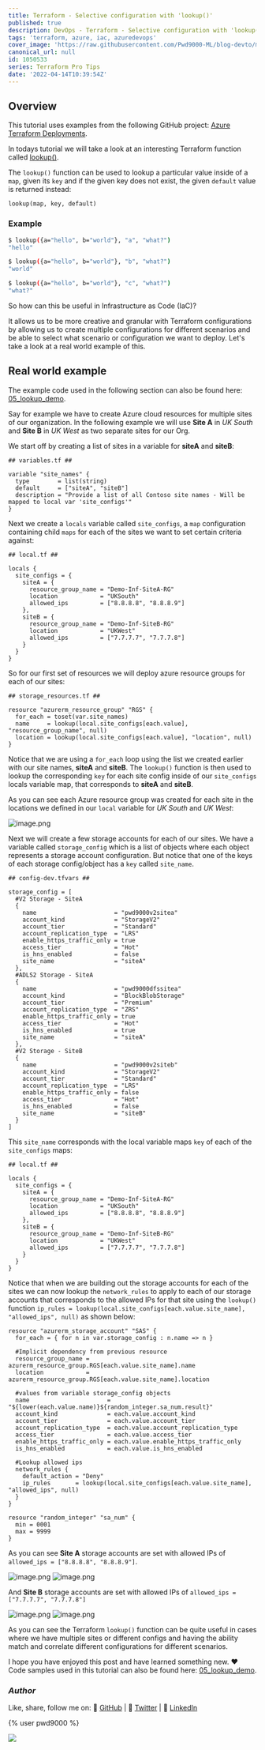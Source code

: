 ```yaml
---
title: Terraform - Selective configuration with 'lookup()'
published: true
description: DevOps - Terraform - Selective configuration with 'lookup()'
tags: 'terraform, azure, iac, azuredevops'
cover_image: 'https://raw.githubusercontent.com/Pwd9000-ML/blog-devto/main/posts/2022/DevOps-Terraform-Lookup-Function/assets/main-tf-tips.png'
canonical_url: null
id: 1050533
series: Terraform Pro Tips
date: '2022-04-14T10:39:54Z'
---
```


## Overview

This tutorial uses examples from the following GitHub project: [Azure Terraform Deployments](https://github.com/Pwd9000-ML/Azure-Terraform-Deployments).

In todays tutorial we will take a look at an interesting Terraform function called [lookup()](https://www.terraform.io/language/functions/lookup).

The `lookup()` function can be used to lookup a particular value inside of a `map`, given its `key` and if the given key does not exist, the given `default` value is returned instead:

```hcl
lookup(map, key, default)
```

### Example

```sh
$ lookup({a="hello", b="world"}, "a", "what?")
"hello"

$ lookup({a="hello", b="world"}, "b", "what?")
"world"

$ lookup({a="hello", b="world"}, "c", "what?")
"what?"
```

So how can this be useful in Infrastructure as Code (IaC)?

It allows us to be more creative and granular with Terraform configurations by allowing us to create multiple configurations for different scenarios and be able to select what scenario or configuration we want to deploy. Let's take a look at a real world example of this.

## Real world example

The example code used in the following section can also be found here: [05_lookup_demo](https://github.com/Pwd9000-ML/Azure-Terraform-Deployments/tree/master/05_lookup_demo).

Say for example we have to create Azure cloud resources for multiple sites of our organization. In the following example we will use **Site A** in _UK South_ and **Site B** in _UK West_ as two separate sites for our Org.

We start off by creating a list of sites in a variable for **siteA** and **siteB**:

```hcl
## variables.tf ##

variable "site_names" {
  type        = list(string)
  default     = ["siteA", "siteB"]
  description = "Provide a list of all Contoso site names - Will be mapped to local var 'site_configs'"
}
```

Next we create a `locals` variable called `site_configs`, a `map` configuration containing child `maps` for each of the sites we want to set certain criteria against:

```hcl
## local.tf ##

locals {
  site_configs = {
    siteA = {
      resource_group_name = "Demo-Inf-SiteA-RG"
      location            = "UKSouth"
      allowed_ips         = ["8.8.8.8", "8.8.8.9"]
    },
    siteB = {
      resource_group_name = "Demo-Inf-SiteB-RG"
      location            = "UKWest"
      allowed_ips         = ["7.7.7.7", "7.7.7.8"]
    }
  }
}
```

So for our first set of resources we will deploy azure resource groups for each of our sites:

```hcl
## storage_resources.tf ##

resource "azurerm_resource_group" "RGS" {
  for_each = toset(var.site_names)
  name     = lookup(local.site_configs[each.value], "resource_group_name", null)
  location = lookup(local.site_configs[each.value], "location", null)
}
```

Notice that we are using a `for_each` loop using the list we created earlier with our site names, **siteA** and **siteB**. The `lookup()` function is then used to lookup the corresponding `key` for each site config inside of our `site_configs` locals variable map, that corresponds to **siteA** and **siteB**.

As you can see each Azure resource group was created for each site in the locations we defined in our `local` variable for _UK South_ and _UK West_:

![image.png](https://raw.githubusercontent.com/Pwd9000-ML/blog-devto/main/posts/2022/DevOps-Terraform-Lookup-Function/assets/rgs.png)

Next we will create a few storage accounts for each of our sites. We have a variable called `storage_config` which is a list of objects where each object represents a storage account configuration. But notice that one of the keys of each storage config/object has a `key` called `site_name`.

```hcl
## config-dev.tfvars ##

storage_config = [
  #V2 Storage - SiteA
  {
    name                      = "pwd9000v2sitea"
    account_kind              = "StorageV2"
    account_tier              = "Standard"
    account_replication_type  = "LRS"
    enable_https_traffic_only = true
    access_tier               = "Hot"
    is_hns_enabled            = false
    site_name                 = "siteA"
  },
  #ADLS2 Storage - SiteA
  {
    name                      = "pwd9000dfssitea"
    account_kind              = "BlockBlobStorage"
    account_tier              = "Premium"
    account_replication_type  = "ZRS"
    enable_https_traffic_only = true
    access_tier               = "Hot"
    is_hns_enabled            = true
    site_name                 = "siteA"
  },
  #V2 Storage - SiteB
  {
    name                      = "pwd9000v2siteb"
    account_kind              = "StorageV2"
    account_tier              = "Standard"
    account_replication_type  = "LRS"
    enable_https_traffic_only = false
    access_tier               = "Hot"
    is_hns_enabled            = false
    site_name                 = "siteB"
  }
]
```

This `site_name` corresponds with the local variable maps `key` of each of the `site_configs` maps:

```hcl
## local.tf ##

locals {
  site_configs = {
    siteA = {
      resource_group_name = "Demo-Inf-SiteA-RG"
      location            = "UKSouth"
      allowed_ips         = ["8.8.8.8", "8.8.8.9"]
    },
    siteB = {
      resource_group_name = "Demo-Inf-SiteB-RG"
      location            = "UKWest"
      allowed_ips         = ["7.7.7.7", "7.7.7.8"]
    }
  }
}
```

Notice that when we are building out the storage accounts for each of the sites we can now lookup the `network_rules` to apply to each of our storage accounts that corresponds to the allowed IPs for that site using the `lookup()` function `ip_rules = lookup(local.site_configs[each.value.site_name], "allowed_ips", null)` as shown below:

```hcl
resource "azurerm_storage_account" "SAS" {
  for_each = { for n in var.storage_config : n.name => n }

  #Implicit dependency from previous resource
  resource_group_name = azurerm_resource_group.RGS[each.value.site_name].name
  location            = azurerm_resource_group.RGS[each.value.site_name].location

  #values from variable storage_config objects
  name                      = "${lower(each.value.name)}${random_integer.sa_num.result}"
  account_kind              = each.value.account_kind
  account_tier              = each.value.account_tier
  account_replication_type  = each.value.account_replication_type
  access_tier               = each.value.access_tier
  enable_https_traffic_only = each.value.enable_https_traffic_only
  is_hns_enabled            = each.value.is_hns_enabled

  #Lookup allowed ips
  network_rules {
    default_action = "Deny"
    ip_rules       = lookup(local.site_configs[each.value.site_name], "allowed_ips", null)
  }
}

resource "random_integer" "sa_num" {
  min = 0001
  max = 9999
}
```

As you can see **Site A** storage accounts are set with allowed IPs of `allowed_ips = ["8.8.8.8", "8.8.8.9"]`.

![image.png](https://raw.githubusercontent.com/Pwd9000-ML/blog-devto/main/posts/2022/DevOps-Terraform-Lookup-Function/assets/sa_sitea.png) ![image.png](https://raw.githubusercontent.com/Pwd9000-ML/blog-devto/main/posts/2022/DevOps-Terraform-Lookup-Function/assets/ip_sitea.png)

And **Site B** storage accounts are set with allowed IPs of `allowed_ips = ["7.7.7.7", "7.7.7.8"]`

![image.png](https://raw.githubusercontent.com/Pwd9000-ML/blog-devto/main/posts/2022/DevOps-Terraform-Lookup-Function/assets/sa_siteb.png) ![image.png](https://raw.githubusercontent.com/Pwd9000-ML/blog-devto/main/posts/2022/DevOps-Terraform-Lookup-Function/assets/ip_siteb.png)

As you can see the Terraform `lookup()` function can be quite useful in cases where we have multiple sites or different configs and having the ability match and correlate different configurations for different scenarios.

I hope you have enjoyed this post and have learned something new. :heart: Code samples used in this tutorial can also be found here: [05_lookup_demo](https://github.com/Pwd9000-ML/Azure-Terraform-Deployments/tree/master/05_lookup_demo).

### _Author_

Like, share, follow me on: :octopus: [GitHub](https://github.com/Pwd9000-ML) | :penguin: [Twitter](https://twitter.com/pwd9000) | :space_invader: [LinkedIn](https://www.linkedin.com/in/marcel-l-61b0a96b/)

{% user pwd9000 %}

<a href="https://www.buymeacoffee.com/pwd9000"><img src="https://img.buymeacoffee.com/button-api/?text=Buy me a coffee&emoji=&slug=pwd9000&button_colour=FFDD00&font_colour=000000&font_family=Cookie&outline_colour=000000&coffee_colour=ffffff"></a>
